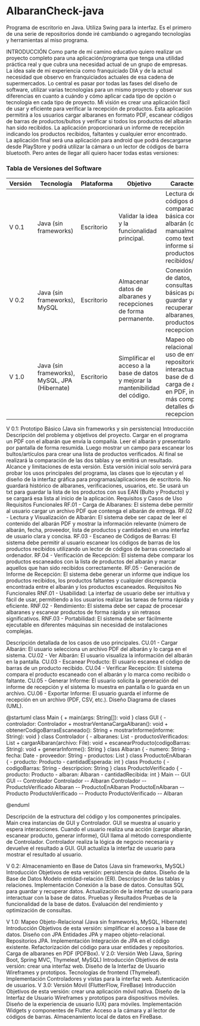 # AlbaranCheck-java
Programa de escritorio en Java. Utiliza Swing para la interfaz. Es el primero de una serie de repositorios donde iré cambiando o agregando tecnologías y herramientas al miso programa.

INTRODUCCIÓN
	Como parte de mi camino educativo quiero realizar un proyecto completo para una aplicación/programa que tenga una utilidad práctica real y que cubra una necesidad actual de un  grupo de empresas. La idea sale de mi experiencia como franquiciado DIA y de la actual necesidad que observo en franquiciados actuales de esa cadena de supermercados.
	Lo central es pasar por todas las fases del diseño de software, utilizar varias tecnologías para un mismo proyecto y observar sus diferencias en cuanto a cuándo y cómo aplicar cada tipo de opción o tecnología en cada tipo de proyecto.
Mi visión es crear una aplicación fácil de usar y eficiente para verificar la recepción de productos. Esta aplicación permitirá a los usuarios cargar albaranes en formato PDF, escanear códigos de barras de productos/bultos y verificar si todos los productos del albarán han sido recibidos. La aplicación proporcionará un informe de recepción indicando los productos recibidos, faltantes y cualquier error encontrado.
La aplicación final será una aplicación para android que podrá descargarse desde PlayStore y podrá utilizar la cámara o un lector de códigos de barra bluetooth. Pero antes de llegar allí quiero hacer todas estas versiones:



### Tabla de Versiones del Software

| Versión | Tecnología                         | Plataforma | Objetivo                                                                 | Características                                                                                                                                                 |
|---------|------------------------------------|------------|--------------------------------------------------------------------------|-----------------------------------------------------------------------------------------------------------------------------------------------------------------|
| V 0.1   | Java (sin frameworks)              | Escritorio | Validar la idea y la funcionalidad principal.                             | Lectura de códigos de barras, comparación básica con el albarán (cargado manualmente como texto), informe simple de productos recibidos/faltantes.              |
| V 0.2   | Java (sin frameworks), MySQL       | Escritorio | Almacenar datos de albaranes y recepciones de forma permanente.           | Conexión a base de datos, consultas SQL básicas para guardar y recuperar datos de albaranes, productos y recepciones.                                           |
| V 1.0   | Java (sin frameworks), MySQL, JPA (Hibernate) | Escritorio | Simplificar el acceso a la base de datos y mejorar la mantenibilidad del código. | Mapeo objeto-relacional con JPA, uso de entidades y repositorios para interactuar con la base de datos, carga de albaranes en PDF, informe más completo con detalles de las recepciones. |





V 0.1: Prototipo Básico (Java sin frameworks y sin persistencia)
Introducción
Descripción del problema y objetivos del proyecto.
	Cargar en el programa un PDF con el albarán que envía la compañía. Leer el albarán y presentarlo por pantalla de forma resumida. Luego mostrar un campo para escanear los bultos/artículos para crear una lista de productos verificados. Al final se realizará la comparación de las dos tablas y se emitirá un resultado.
Alcance y limitaciones de esta versión.
	Esta versión inicial solo servirá para probar los usos principales del programa, las clases que lo ejecutan y el diseño de la interfaz gráfica para programas/aplicaciones de escritorio. No guardará histórico de albaranes, verificaciones, usuarios, etc. Se usará un txt para guardar la lista de los productos con sus EAN (Bulto y Producto) y se cargará esa lista al inicio de la aplicación.
Requisitos y Casos de Uso
Requisitos Funcionales
RF.01 - Carga de Albaranes: El sistema debe permitir al usuario cargar un archivo PDF que contenga el albarán de entrega.
RF.02 - Lectura y Visualización de Albarán: El sistema debe ser capaz de leer el contenido del albarán PDF y mostrar la información relevante (número de albarán, fecha, proveedor, lista de productos y cantidades) en una interfaz de usuario clara y concisa.
RF.03 - Escaneo de Códigos de Barras: El sistema debe permitir al usuario escanear los códigos de barras de los productos recibidos utilizando un lector de códigos de barras conectado al ordenador.
RF.04 - Verificación de Recepción: El sistema debe comparar los productos escaneados con la lista de productos del albarán y marcar aquellos que han sido recibidos correctamente.
RF.05 - Generación de Informe de Recepción: El sistema debe generar un informe que indique los productos recibidos, los productos faltantes y cualquier discrepancia encontrada entre el albarán y los productos escaneados.
Requisitos No Funcionales
RNF.01 - Usabilidad: La interfaz de usuario debe ser intuitiva y fácil de usar, permitiendo a los usuarios realizar las tareas de forma rápida y eficiente.
RNF.02 - Rendimiento: El sistema debe ser capaz de procesar albaranes y escanear productos de forma rápida y sin retrasos significativos.
RNF.03 - Portabilidad: El sistema debe ser fácilmente ejecutable en diferentes máquinas sin necesidad de instalaciones complejas.


Descripción detallada de los casos de uso principales.
CU.01 - Cargar Albarán: El usuario selecciona un archivo PDF del albarán y lo carga en el sistema.
CU.02 - Ver Albarán: El usuario visualiza la información del albarán en la pantalla.
CU.03 - Escanear Producto: El usuario escanea el código de barras de un producto recibido.
CU.04 - Verificar Recepción: El sistema compara el producto escaneado con el albarán y lo marca como recibido o faltante.
CU.05 - Generar Informe: El usuario solicita la generación del informe de recepción y el sistema lo muestra en pantalla o lo guarda en un archivo.
CU.06 - Exportar Informe: El usuario guarda el informe de recepción en un archivo (PDF, CSV, etc.).
Diseño
Diagrama de clases (UML).


@startuml
class Main {
    + main(args: String[]): void
}
class GUI {
    - controlador: Controlador
    + mostrarVentanaCargaAlbaran(): void
    + obtenerCodigoBarrasEscaneado(): String
    + mostrarInforme(informe: String): void
}
class Controlador {
    - albaranes: List<Albaran>
    - productosVerificados: List<ProductoVerificado>
    + cargarAlbaran(archivo: File): void
    + escanearProducto(codigoBarras: String): void
    + generarInforme(): String
}
class Albaran {
    - numero: String
    - fecha: Date
    - proveedor: String
    - productos: List<ProductoEnAlbaran>
}
class ProductoEnAlbaran {
    - producto: Producto
    - cantidadEsperada: int
}
class Producto {
    - codigoBarras: String
    - descripcion: String
}
class ProductoVerificado {
    - producto: Producto
    - albaran: Albaran
    - cantidadRecibida: int
}
Main -- GUI
GUI -- Controlador
Controlador -- Albaran
Controlador -- ProductoVerificado
Albaran -- ProductoEnAlbaran
ProductoEnAlbaran -- Producto
ProductoVerificado -- Producto
ProductoVerificado -- Albaran

@enduml





Descripción de la estructura del código y los componentes principales.
Main crea instancias de GUI y Controlador.
GUI se muestra al usuario y espera interacciones.
Cuando el usuario realiza una acción (cargar albarán, escanear producto, generar informe), GUI llama al método correspondiente de Controlador.
Controlador realiza la lógica de negocio necesaria y devuelve el resultado a GUI.
GUI actualiza la interfaz de usuario para mostrar el resultado al usuario.


V 0.2: Almacenamiento en Base de Datos (Java sin frameworks, MySQL)
Introducción
Objetivos de esta versión: persistencia de datos.
Diseño de la Base de Datos
Modelo entidad-relación (ER).
Descripción de las tablas y relaciones.
Implementación
Conexión a la base de datos.
Consultas SQL para guardar y recuperar datos.
Actualización de la interfaz de usuario para interactuar con la base de datos.
Pruebas y Resultados
Pruebas de la funcionalidad de la base de datos.
Evaluación del rendimiento y optimización de consultas.

V 1.0: Mapeo Objeto-Relacional (Java sin frameworks, MySQL, Hibernate)
Introducción
Objetivos de esta versión: simplificar el acceso a la base de datos.
Diseño con JPA
Entidades JPA y mapeo objeto-relacional.
Repositorios JPA.
Implementación
Integración de JPA en el código existente.
Refactorización del código para usar entidades y repositorios.
Carga de albaranes en PDF (PDFBox).
V 2.0: Versión Web (Java, Spring Boot, Spring MVC, Thymeleaf, MySQL)
Introducción
Objetivos de esta versión: crear una interfaz web.
Diseño de la Interfaz de Usuario
Wireframes y prototipos.
Tecnologías de frontend (Thymeleaf).
Implementación
Controladores y vistas para la interfaz web.
Autenticación de usuarios.
V 3.0: Versión Móvil (FlutterFlow, FireBase)
Introducción
Objetivos de esta versión: crear una aplicación móvil nativa.
Diseño de la Interfaz de Usuario
Wireframes y prototipos para dispositivos móviles.
Diseño de la experiencia de usuario (UX) para móviles.
Implementación
Widgets y componentes de Flutter.
Acceso a la cámara y al lector de códigos de barras.
Almacenamiento local de datos en FireBase.

